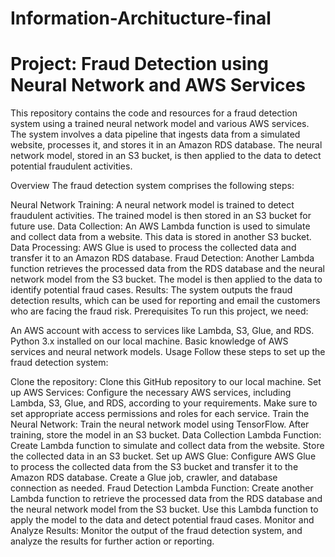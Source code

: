 # Information-Architucture-final
# Project: Fraud Detection using Neural Network and AWS Services
This repository contains the code and resources for a fraud detection system using a trained neural network model and various AWS services. The system involves a data pipeline that ingests data from a simulated website, processes it, and stores it in an Amazon RDS database. The neural network model, stored in an S3 bucket, is then applied to the data to detect potential fraudulent activities.

Overview
The fraud detection system comprises the following steps:

Neural Network Training: A neural network model is trained to detect fraudulent activities. The trained model is then stored in an S3 bucket for future use.
Data Collection: An AWS Lambda function is used to simulate and collect data from a website. This data is stored in another S3 bucket.
Data Processing: AWS Glue is used to process the collected data and transfer it to an Amazon RDS database.
Fraud Detection: Another Lambda function retrieves the processed data from the RDS database and the neural network model from the S3 bucket. The model is then applied to the data to identify potential fraud cases.
Results: The system outputs the fraud detection results, which can be used for reporting and email the customers who are facing the fraud risk.
Prerequisites
To run this project, we need:

An AWS account with access to services like Lambda, S3, Glue, and RDS.
Python 3.x installed on our local machine.
Basic knowledge of AWS services and neural network models.
Usage
Follow these steps to set up the fraud detection system:

Clone the repository: Clone this GitHub repository to our local machine.
Set up AWS Services: Configure the necessary AWS services, including Lambda, S3, Glue, and RDS, according to your requirements. Make sure to set appropriate access permissions and roles for each service.
Train the Neural Network: Train the neural network model using TensorFlow. After training, store the model in an S3 bucket.
Data Collection Lambda Function: Create Lambda function to simulate and collect data from the website. Store the collected data in an S3 bucket.
Set up AWS Glue: Configure AWS Glue to process the collected data from the S3 bucket and transfer it to the Amazon RDS database. Create a Glue job, crawler, and database connection as needed.
Fraud Detection Lambda Function: Create another Lambda function to retrieve the processed data from the RDS database and the neural network model from the S3 bucket. Use this Lambda function to apply the model to the data and detect potential fraud cases.
Monitor and Analyze Results: Monitor the output of the fraud detection system, and analyze the results for further action or reporting.
